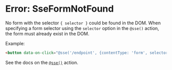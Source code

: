 # Error: SseFormNotFound

No form with the selector `{ selector }` could be found in the DOM. When specifying a form selector using the `selector` option in the `@sse()` action, the form must already exist in the DOM.

Example:

```html
<button data-on-click="@sse('/endpoint', {contentType: 'form', selector: '#myform'})"></div>
```

See the docs on the [`@sse()`](/reference/action_plugins#sse) action.